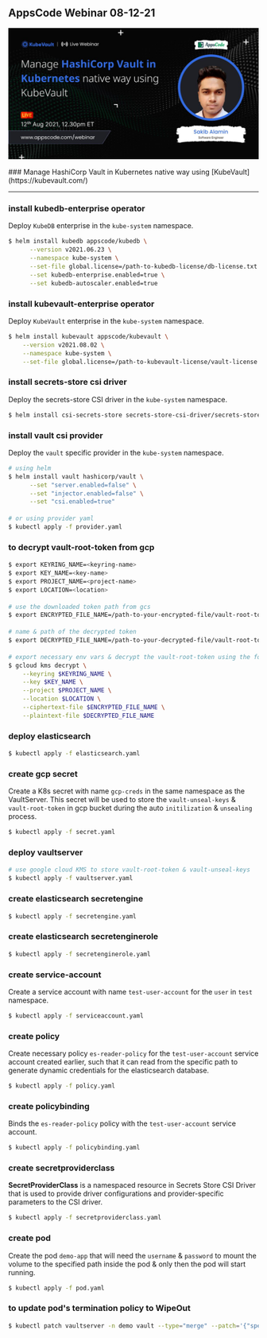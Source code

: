 ## AppsCode Webinar 08-12-21
<p class="has-text-centered">
  <img src="./static/webinar-poster-8-12-21.jpeg" alt="Poster" style="border: none">
</p>
### Manage HashiCorp Vault in Kubernetes native way using [KubeVault](https://kubevault.com/)

---
### install kubedb-enterprise operator
Deploy `KubeDB` enterprise in the `kube-system` namespace.
```bash
$ helm install kubedb appscode/kubedb \
      --version v2021.06.23 \
      --namespace kube-system \
      --set-file global.license=/path-to-kubedb-license/db-license.txt \
      --set kubedb-enterprise.enabled=true \
      --set kubedb-autoscaler.enabled=true
```

### install kubevault-enterprise operator
Deploy `KubeVault` enterprise in the `kube-system` namespace.
```bash
$ helm install kubevault appscode/kubevault \
    --version v2021.08.02 \
    --namespace kube-system \
    --set-file global.license=/path-to-kubevault-license/vault-license.txt
```

### install secrets-store csi driver
Deploy the secrets-store CSI driver in the `kube-system` namespace.
```bash
$ helm install csi-secrets-store secrets-store-csi-driver/secrets-store-csi-driver --namespace kube-system
```

### install vault csi provider
Deploy the `vault` specific provider in the `kube-system` namespace.
```bash
# using helm
$ helm install vault hashicorp/vault \
      --set "server.enabled=false" \
      --set "injector.enabled=false" \
      --set "csi.enabled=true"
     
# or using provider yaml
$ kubectl apply -f provider.yaml
```

### to decrypt vault-root-token from gcp

```bash
$ export KEYRING_NAME=<keyring-name>
$ export KEY_NAME=<key-name>
$ export PROJECT_NAME=<project-name>
$ export LOCATION=<location>

# use the downloaded token path from gcs
$ export ENCRYPTED_FILE_NAME=/path-to-your-encrypted-file/vault-root-token

# name & path of the decrypted token
$ export DECRYPTED_FILE_NAME=/path-to-your-decrypted-file/vault-root-token

# export necessary env vars & decrypt the vault-root-token using the following command
$ gcloud kms decrypt \
    --keyring $KEYRING_NAME \
    --key $KEY_NAME \
    --project $PROJECT_NAME \
    --location $LOCATION \
    --ciphertext-file $ENCRYPTED_FILE_NAME \
    --plaintext-file $DECRYPTED_FILE_NAME
```

### deploy elasticsearch
```bash
$ kubectl apply -f elasticsearch.yaml
```

### create gcp secret
Create a K8s secret with name `gcp-creds` in the same namespace as the VaultServer. This secret will be used to store the `vault-unseal-keys` & `vault-root-token` in gcp bucket during the auto `initilization` & `unsealing` process.

```bash
$ kubectl apply -f secret.yaml
```

### deploy vaultserver

```bash
# use google cloud KMS to store vault-root-token & vault-unseal-keys
$ kubectl apply -f vaultserver.yaml
```

### create elasticsearch secretengine

```bash
$ kubectl apply -f secretengine.yaml
```

### create elasticsearch secretenginerole

```bash
$ kubectl apply -f secretenginerole.yaml
```

### create service-account
Create a service account with name `test-user-account` for the `user` in `test` namespace.
```bash
$ kubectl apply -f serviceaccount.yaml
```

### create policy
Create necessary policy `es-reader-policy` for the `test-user-account` service account created earlier, such that it can read from the specific path to generate dynamic credentials for the elasticsearch database.

```bash
$ kubectl apply -f policy.yaml
```

### create policybinding
Binds the `es-reader-policy` policy with the `test-user-account` service account.

```bash
$ kubectl apply -f policybinding.yaml
```

### create secretproviderclass
**SecretProviderClass** is a namespaced resource in Secrets Store CSI Driver that is used to provide driver configurations and provider-specific parameters to the CSI driver.

```bash
$ kubectl apply -f secretproviderclass.yaml
```

### create pod
Create the pod `demo-app` that will need the `username` & `password` to mount the volume to the specified path inside the pod & only then the pod will start running.
```bash
$ kubectl apply -f pod.yaml
```

### to update pod's termination policy to WipeOut
```bash
$ kubectl patch vaultserver -n demo vault --type="merge" --patch='{"spec": {"terminationPolicy": "WipeOut"}}'
```
